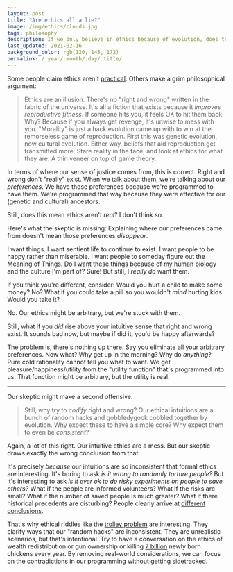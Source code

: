 ```yaml
---
layout: post
title: "Are ethics all a lie?"
image: /img/ethics/clouds.jpg
tags: philosophy
description: If we only believe in ethics because of evolution, does that mean ethics are a lie?
last_updated: 2021-02-16
background_color: rgb(120, 145, 172)
permalink: /:year/:month/:day/:title/
---
```


Some people claim ethics aren't [practical](https://dynomight.net/2020/10/29/pragmatic-reasons-to-believe-in-formal-ethics/). Others make a grim philosophical argument:

 > Ethics are an illusion. There's no "right and wrong" written in the fabric of the universe. It's all a fiction that exists because it *improves reproductive fitness*. If someone hits you, it feels OK to hit them back. Why? Because if you always get revenge, it's unwise to mess with you. "Morality" is just a hack evolution came up with to win at the remorseless game of reproduction. First this was genetic evolution, now cultural evolution. Either way, beliefs that aid reproduction get transmitted more. Stare reality in the face, and look at ethics for what they are: A thin veneer on top of game theory.

In terms of where our sense of justice comes from, this is correct. Right and wrong don't "really" exist. When we talk about them, we're talking about our *preferences*. We have those preferences because we're programmed to have them. We're programmed that way because they were effective for our (genetic and cultural) ancestors.

Still, does this mean ethics aren't *real*? I don't think so.

Here's what the skeptic is missing: Explaining where our preferences came from doesn't mean those preferences *disappear*.

I want things. I want sentient life to continue to exist. I want people to be happy rather than miserable. I want people to someday figure out the Meaning of Things. Do I want these things because of my human biology and the culture I'm part of? Sure! But still, I *really do* want them.

If you think you're different, consider: Would you hurt a child to make some money? No? What if you could take a pill so you wouldn't *mind* hurting kids. Would you take it?

No. Our ethics might be arbitrary, but we're stuck with them.

Still, what if you *did* rise above your intuitive sense that right and wrong exist. It sounds bad now, but maybe if did it, you'd be happy afterwards?

The problem is, there's nothing up there. Say you eliminate all your arbitrary preferences. Now what? Why get up in the morning? Why do *anything*? Pure cold rationality cannot tell you what to want. We get pleasure/happiness/utility from the "utility function" that's programmed into us. That function might be arbitrary, but the utility is real.

---

Our skeptic might make a second offensive:

> Still, why try to *codify* right and wrong? Our ethical intuitions are a bunch of random hacks and gobbledygook cobbled together by evolution. Why expect these to have a simple core? Why expect them to even be *consistent*?

Again, a lot of this right. Our intuitive ethics are a mess. But our skeptic draws exactly the wrong conclusion from that.

It's precisely *because* our intuitions are so inconsistent that formal ethics are interesting. It's boring to ask *is it wrong to randomly torture people?*
 But it's interesting to ask *is it ever ok to do risky experiments on people to save others?* What if the people are informed volunteers? What if the risks are small? What if the number of saved people is much greater? What if there historical precedents are disturbing? People clearly arrive at [different conclusions](https://en.wikipedia.org/wiki/Human_challenge_study).

That's why ethical riddles like the [trolley problem](https://en.wikipedia.org/wiki/Trolley_problem) are interesting. They clarify ways that our "random hacks" are inconsistent. They are unrealistic scenarios, but that's intentional. Try to have a conversation on the ethics of wealth redistribution or gun ownership or killing [7 billion](https://en.wikipedia.org/wiki/Chick_culling) newly born chickens every year. By removing real-world considerations, we can focus on the contradictions in our programming without getting sidetracked.